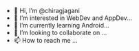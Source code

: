 - 👋 Hi, I’m @chiragjagani
- 👀 I’m interested in WebDev and AppDev...
- 🌱 I’m currently learning Android...
- 💞️ I’m looking to collaborate on ...
- 📫 How to reach me ...

<!---
chiragjagani/chiragjagani is a ✨ special ✨ repository because its `README.md` (this file) appears on your GitHub profile.
You can click the Preview link to take a look at your changes.
--->
